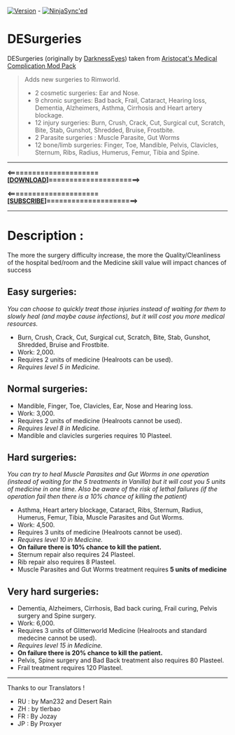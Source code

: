 [![Version](https://img.shields.io/badge/Rimworld-B18-red.svg)](http://rimworldgame.com/) - [![NinjaSync'ed](https://img.shields.io/badge/Ninja-Sync'ed-green.svg)](http://www.modsync.ninja/#one)
# DESurgeries
DESurgeries (originally by [DarknessEyes](https://ludeon.com/forums/index.php?topic=18976.0))  taken from [Aristocat's Medical Complication Mod Pack](https://ludeon.com/forums/index.php?topic=20708.0)

> Adds new surgeries to Rimworld.
> * 2 cosmetic surgeries: Ear and Nose.
> * 9 chronic surgeries: Bad back, Frail, Cataract, Hearing loss, Dementia, Alzheimers, Asthma, Cirrhosis and Heart artery blockage.
> * 12 injury surgeries: Burn, Crush, Crack, Cut, Surgical cut, Scratch, Bite, Stab, Gunshot, Shredded, Bruise, Frostbite.
> * 2 Parasite surgeries : Muscle Parasite, Gut Worms
> * 12 bone/limb surgeries: Finger, Toe, Mandible, Pelvis, Clavicles, Sternum, Ribs, Radius, Humerus, Femur, Tibia and Spine.

____________________________
**<======================[[DOWNLOAD](https://github.com/kaptain-kavern/DESurgeries/releases/latest)]======================>**

**<======================[[SUBSCRIBE](http://steamcommunity.com/sharedfiles/filedetails/?id=967947023)]======================>**
____________________________

# Description :
The more the surgery difficulty increase, the more the Quality/Cleanliness of the hospital bed/room and the Medicine skill value will impact chances of success

## Easy surgeries:
*You can choose to quickly treat those injuries instead of waiting for them to slowly heal (and maybe cause infections), but it will cost you more medical resources.*
* Burn, Crush, Crack, Cut, Surgical cut, Scratch, Bite, Stab, Gunshot, Shredded, Bruise and Frostbite.
* Work: 2,000.
* Requires 2 units of medicine (Healroots can be used).
* _Requires level 5 in Medicine._

## Normal surgeries:
* Mandible, Finger, Toe, Clavicles, Ear, Nose and Hearing loss.
* Work: 3,000.
* Requires 2 units of medicine (Healroots cannot be used).
* _Requires level 8 in Medicine._
* Mandible and clavicles surgeries requires 10 Plasteel.

## Hard surgeries:
*You can try to heal Muscle Parasites and Gut Worms in one operation (instead of waiting for the 5 treatments in Vanilla) but it will cost you 5 units of medicine in one time. Also be aware of the risk of lethal failures (if the operation fail then there is a 10% chance of killing the patient)*
* Asthma, Heart artery blockage, Cataract, Ribs, Sternum, Radius, Humerus, Femur, Tibia, Muscle Parasites and Gut Worms.
* Work: 4,500.
* Requires 3 units of medicine (Healroots cannot be used).
* _Requires level 10 in Medicine._
* __On failure there is 10% chance to kill the patient.__
* Sternum repair also requires 24 Plasteel.
* Rib repair also requires 8 Plasteel.
* Muscle Parasites and Gut Worms treatment requires __5 units of medicine__

## Very hard surgeries:
* Dementia, Alzheimers, Cirrhosis, Bad back curing, Frail curing, Pelvis surgery and Spine surgery.
* Work: 6,000.
* Requires 3 units of Glitterworld Medicine (Healroots and standard medecine cannot be used).
* _Requires level 15 in Medicine._
* __On failure there is 20% chance to kill the patient.__
* Pelvis, Spine surgery and Bad Back treatment also requires 80 Plasteel.
* Frail treatment requires 120 Plasteel.

______________________

Thanks to our Translators !
- RU : by Man232 and Desert Rain
- ZH : by tlerbao
- FR : By Jozay
- JP : By Proxyer
